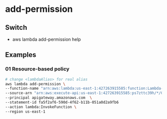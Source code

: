 # add-permission

## Switch
* aws lambda add-permission help

## Examples
### 01 Resource-based policy
````bash
# change <lambdaAlias> for real alias
aws lambda add-permission \
--function-name "arn:aws:lambda:us-east-1:427263915585:function:Lambda-APIGW-Proxy:<lambdaAlias>" \
--source-arn "arn:aws:execute-api:us-east-1:427263915585:ps7zttc39h/*/GET/stagevariables"  \
--principal apigateway.amazonaws.com  \
--statement-id fa5f2af6-590d-4f62-b11b-051a0d2a9fb6 
--action lambda:InvokeFunction \
--region us-east-1
````
